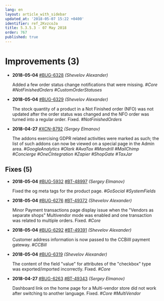 ```yaml
---
lang: en
layout: article_with_sidebar
updated_at: '2018-05-07 15:22 +0400'
identifier: ref_2KvzcoJa
title: 5.3.5.3 - 07 May 2018
order: 767
published: true
---
```

# Improvements (3)
* **2018-05-04** [#BUG-6328](https://xcn.myjetbrains.com/youtrack/issue/BUG-6328) _(Shevelov Alexander)_

  Added a few order status change notifications that were missing. _#Core #NotFinishedOrders #CustomOrderStatuses_

* **2018-05-04** [#BUG-6329](https://xcn.myjetbrains.com/youtrack/issue/BUG-6329) _(Shevelov Alexander)_

  The stock quantity of a product in a Not Finished order (NFO) was not updated after the order status was changed and the NFO order was turned into a regular order. Fixed. _#NotFinishedOrders_

* **2018-04-27** [#XCN-8792](https://xcn.myjetbrains.com/youtrack/issue/XCN-8792) _(Sergey Elmanov)_

  The addons exercising GDPR related activities were marked as such; the list of such addons can now be viewed on a special page in the Admin area. _#GoogleAnalytics #Olark #AvaTax #Mandrill #MailChimp #Concierge #OneCIntegration #Zapier #ShopGate #TaxJar_


## Fixes (5)
* **2018-05-04** [#BUG-5932](https://xcn.myjetbrains.com/youtrack/issue/BUG-5932) [#BT-48997](https://bt.x-cart.com/view.php?id=48997) _(Sergey Elmanov)_

  Fixed the og meta tags for the product page. _#GoSocial #SystemFields_

* **2018-05-04** [#BUG-6276](https://xcn.myjetbrains.com/youtrack/issue/BUG-6276) [#BT-49372](https://bt.x-cart.com/view.php?id=49372) _(Shevelov Alexander)_

  Minor Payment transactions page display issue when the "Vendors as separate shops" Multivendor mode was enabled and one transaction was related to multiple orders. Fixed. _#Core_

* **2018-05-04** [#BUG-6292](https://xcn.myjetbrains.com/youtrack/issue/BUG-6292) [#BT-49391](https://bt.x-cart.com/view.php?id=49391) _(Shevelov Alexander)_

  Customer address information is now passed to the CCBilll payment gateway. _#CCBill_

* **2018-05-04** [#BUG-6319](https://xcn.myjetbrains.com/youtrack/issue/BUG-6319) _(Shevelov Alexander)_

  The content of the field "value" for attributes of the "checkbox" type was exported/imported incorrectly. Fixed. _#Core_

* **2018-04-27** [#BUG-6263](https://xcn.myjetbrains.com/youtrack/issue/BUG-6263) [#BT-49343](https://bt.x-cart.com/view.php?id=49343) _(Sergey Elmanov)_

  Dashboard link on the home page for a Multi-vendor store did not work after switching to another language. Fixed. _#Core #MultiVendor_
